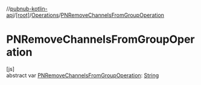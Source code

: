 //[pubnub-kotlin-api](../../../index.md)/[[root]](../index.md)/[Operations](index.md)/[PNRemoveChannelsFromGroupOperation](-p-n-remove-channels-from-group-operation.md)

# PNRemoveChannelsFromGroupOperation

[js]\
abstract var [PNRemoveChannelsFromGroupOperation](-p-n-remove-channels-from-group-operation.md): [String](https://kotlinlang.org/api/latest/jvm/stdlib/kotlin-stdlib/kotlin/-string/index.html)
